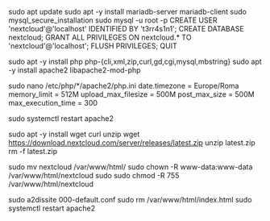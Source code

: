 sudo apt update
sudo apt -y install mariadb-server mariadb-client
sudo mysql_secure_installation 
sudo mysql -u root -p
CREATE USER 'nextcloud'@'localhost' IDENTIFIED BY 't3rr4s1n1';
CREATE DATABASE nextcloud;
GRANT ALL PRIVILEGES ON nextcloud.* TO 'nextcloud'@'localhost';
FLUSH PRIVILEGES;
QUIT

sudo apt -y install php php-{cli,xml,zip,curl,gd,cgi,mysql,mbstring}
sudo apt -y install apache2 libapache2-mod-php

sudo nano /etc/php/*/apache2/php.ini
date.timezone = Europe/Roma
memory_limit = 512M
upload_max_filesize = 500M
post_max_size = 500M
max_execution_time = 300

sudo systemctl restart apache2

sudo apt -y install wget curl unzip
wget https://download.nextcloud.com/server/releases/latest.zip
unzip latest.zip
rm -f latest.zip

sudo mv nextcloud /var/www/html/
sudo chown -R www-data:www-data /var/www/html/nextcloud
sudo sudo chmod -R 755 /var/www/html/nextcloud

sudo a2dissite 000-default.conf
sudo rm /var/www/html/index.html
sudo systemctl restart apache2


